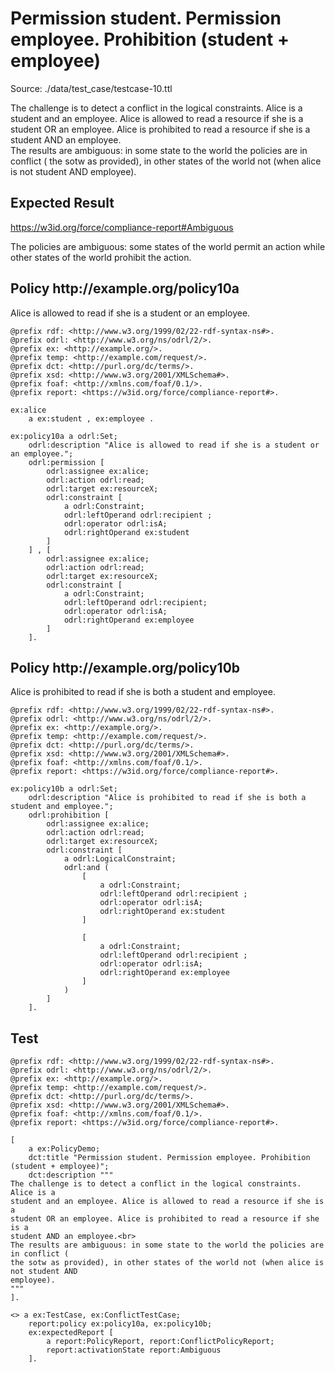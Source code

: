 # Permission student. Permission employee. Prohibition (student + employee)
Source: ./data/test_case/testcase-10.ttl

 The challenge is to detect a conflict in the logical constraints. Alice is a student and an employee. Alice is allowed to read a resource if she is a student OR an employee. Alice is prohibited to read a resource if she is a student AND an employee.<br> The results are ambiguous: in some state to the world the policies are in conflict ( the sotw as provided), in other states of the world not (when alice is not student AND employee). 


## Expected Result

https://w3id.org/force/compliance-report#Ambiguous

The policies are ambiguous: some states of the world permit an action while other states of the world prohibit the action.

<h2>Policy <span>http://example.org/policy10a</span></h2>

Alice is allowed to read if she is a student or an employee.

```
@prefix rdf: <http://www.w3.org/1999/02/22-rdf-syntax-ns#>.
@prefix odrl: <http://www.w3.org/ns/odrl/2/>.
@prefix ex: <http://example.org/>.
@prefix temp: <http://example.com/request/>.
@prefix dct: <http://purl.org/dc/terms/>.
@prefix xsd: <http://www.w3.org/2001/XMLSchema#>.
@prefix foaf: <http://xmlns.com/foaf/0.1/>.
@prefix report: <https://w3id.org/force/compliance-report#>.

ex:alice 
    a ex:student , ex:employee .

ex:policy10a a odrl:Set;
    odrl:description "Alice is allowed to read if she is a student or an employee.";
    odrl:permission [
        odrl:assignee ex:alice;
        odrl:action odrl:read;
        odrl:target ex:resourceX;
        odrl:constraint [
            a odrl:Constraint;
            odrl:leftOperand odrl:recipient ;
            odrl:operator odrl:isA;
            odrl:rightOperand ex:student
        ]
    ] , [
        odrl:assignee ex:alice;
        odrl:action odrl:read;
        odrl:target ex:resourceX;
        odrl:constraint [
            a odrl:Constraint;
            odrl:leftOperand odrl:recipient;
            odrl:operator odrl:isA;
            odrl:rightOperand ex:employee
        ]
    ].
```

<h2>Policy <span>http://example.org/policy10b</span></h2>

Alice is prohibited to read if she is both a student and employee.

```
@prefix rdf: <http://www.w3.org/1999/02/22-rdf-syntax-ns#>.
@prefix odrl: <http://www.w3.org/ns/odrl/2/>.
@prefix ex: <http://example.org/>.
@prefix temp: <http://example.com/request/>.
@prefix dct: <http://purl.org/dc/terms/>.
@prefix xsd: <http://www.w3.org/2001/XMLSchema#>.
@prefix foaf: <http://xmlns.com/foaf/0.1/>.
@prefix report: <https://w3id.org/force/compliance-report#>.

ex:policy10b a odrl:Set;
    odrl:description "Alice is prohibited to read if she is both a student and employee.";
    odrl:prohibition [
        odrl:assignee ex:alice;
        odrl:action odrl:read;
        odrl:target ex:resourceX;
        odrl:constraint [
            a odrl:LogicalConstraint;
            odrl:and (
                [
                    a odrl:Constraint;
                    odrl:leftOperand odrl:recipient ;
                    odrl:operator odrl:isA;
                    odrl:rightOperand ex:student
                ]
                
                [
                    a odrl:Constraint;
                    odrl:leftOperand odrl:recipient ;
                    odrl:operator odrl:isA;
                    odrl:rightOperand ex:employee
                ]
            )
        ]
    ].
```

## Test

```
@prefix rdf: <http://www.w3.org/1999/02/22-rdf-syntax-ns#>.
@prefix odrl: <http://www.w3.org/ns/odrl/2/>.
@prefix ex: <http://example.org/>.
@prefix temp: <http://example.com/request/>.
@prefix dct: <http://purl.org/dc/terms/>.
@prefix xsd: <http://www.w3.org/2001/XMLSchema#>.
@prefix foaf: <http://xmlns.com/foaf/0.1/>.
@prefix report: <https://w3id.org/force/compliance-report#>.

[
    a ex:PolicyDemo;
    dct:title "Permission student. Permission employee. Prohibition (student + employee)";
    dct:description """
The challenge is to detect a conflict in the logical constraints. Alice is a
student and an employee. Alice is allowed to read a resource if she is a
student OR an employee. Alice is prohibited to read a resource if she is a
student AND an employee.<br>
The results are ambiguous: in some state to the world the policies are in conflict (
the sotw as provided), in other states of the world not (when alice is not student AND
employee).
"""
].

<> a ex:TestCase, ex:ConflictTestCase;
    report:policy ex:policy10a, ex:policy10b;
    ex:expectedReport [
        a report:PolicyReport, report:ConflictPolicyReport;
        report:activationState report:Ambiguous
    ].

```
